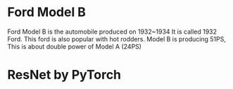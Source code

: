 # Ford Model B
Ford Model B is the automobile produced on 1932\~1934
It is called 1932 Ford.
This ford is also popular with hot rodders.
Model B is producing 51PS, This is about double power of Model A (24PS)

# ResNet by PyTorch
